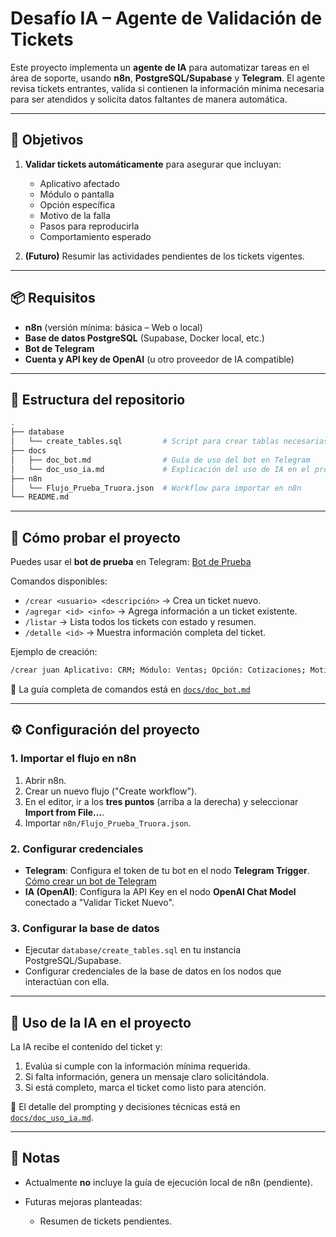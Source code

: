 # Desafío IA – Agente de Validación de Tickets

Este proyecto implementa un **agente de IA** para automatizar tareas en el área de soporte, usando **n8n**, **PostgreSQL/Supabase** y **Telegram**.
El agente revisa tickets entrantes, valida si contienen la información mínima necesaria para ser atendidos y solicita datos faltantes de manera automática.

---

## 🎯 Objetivos

1. **Validar tickets automáticamente** para asegurar que incluyan:

   * Aplicativo afectado
   * Módulo o pantalla
   * Opción específica
   * Motivo de la falla
   * Pasos para reproducirla
   * Comportamiento esperado
2. **(Futuro)** Resumir las actividades pendientes de los tickets vigentes.

---

## 📦 Requisitos

* **n8n** (versión mínima: básica – Web o local)
* **Base de datos PostgreSQL** (Supabase, Docker local, etc.)
* **Bot de Telegram**
* **Cuenta y API key de OpenAI** (u otro proveedor de IA compatible)

---

## 📂 Estructura del repositorio

```bash
.
├── database
│   └── create_tables.sql         # Script para crear tablas necesarias
├── docs
│   ├── doc_bot.md                # Guía de uso del bot en Telegram
│   └── doc_uso_ia.md             # Explicación del uso de IA en el proyecto
├── n8n
│   └── Flujo_Prueba_Truora.json  # Workflow para importar en n8n
└── README.md
```

---

## 🚀 Cómo probar el proyecto

Puedes usar el **bot de prueba** en Telegram:
[Bot de Prueba](https://web.telegram.org/k/#@n8npruebau606u4rb8a5ovignbot)

Comandos disponibles:

* `/crear <usuario> <descripción>` → Crea un ticket nuevo.
* `/agregar <id> <info>` → Agrega información a un ticket existente.
* `/listar` → Lista todos los tickets con estado y resumen.
* `/detalle <id>` → Muestra información completa del ticket.

Ejemplo de creación:

```bash
/crear juan Aplicativo: CRM; Módulo: Ventas; Opción: Cotizaciones; Motivo: error 500 al guardar; Pasos: ingresar, crear cotización, guardar; Esperado: se guarde sin error.
```

📄 La guía completa de comandos está en [`docs/doc_bot.md`](docs/doc_bot.md)

---

## ⚙️ Configuración del proyecto

### 1. Importar el flujo en n8n

1. Abrir n8n.
2. Crear un nuevo flujo ("Create workflow").
3. En el editor, ir a los **tres puntos** (arriba a la derecha) y seleccionar **Import from File…**.
4. Importar `n8n/Flujo_Prueba_Truora.json`.

### 2. Configurar credenciales

* **Telegram**:
  Configura el token de tu bot en el nodo **Telegram Trigger**.
  [Cómo crear un bot de Telegram](https://www.youtube.com/watch?v=zZfyFjQR6qo&pp=ygUQdGVsZWdyYW0gY29uIG44bg%3D%3D)
* **IA (OpenAI)**:
  Configura la API Key en el nodo **OpenAI Chat Model** conectado a "Validar Ticket Nuevo".

### 3. Configurar la base de datos

* Ejecutar `database/create_tables.sql` en tu instancia PostgreSQL/Supabase.
* Configurar credenciales de la base de datos en los nodos que interactúan con ella.

---

## 🧠 Uso de la IA en el proyecto

La IA recibe el contenido del ticket y:

1. Evalúa si cumple con la información mínima requerida.
2. Si falta información, genera un mensaje claro solicitándola.
3. Si está completo, marca el ticket como listo para atención.

📄 El detalle del prompting y decisiones técnicas está en [`docs/doc_uso_ia.md`](docs/doc_uso_ia.md).

---

## 📌 Notas

* Actualmente **no** incluye la guía de ejecución local de n8n (pendiente).
* Futuras mejoras planteadas:

  * Resumen de tickets pendientes.

